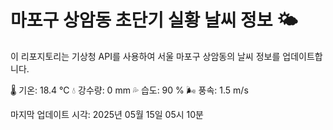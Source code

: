 
# 마포구 상암동 초단기 실황 날씨 정보 🌤️

이 리포지토리는 기상청 API를 사용하여 서울 마포구 상암동의 날씨 정보를 업데이트합니다. 

🌡️ 기온: 18.4 ℃
💧 강수량: 0 mm
💦 습도: 90 %
🌬️ 풍속: 1.5 m/s

마지막 업데이트 시각: 2025년 05월 15일 05시 10분    

